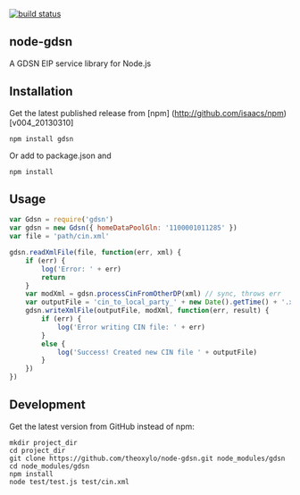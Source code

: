 [![build status](https://secure.travis-ci.org/theoxylo/node-gdsn.png)](http://travis-ci.org/theoxylo/node-gdsn)

## node-gdsn

A GDSN EIP service library for Node.js


## Installation

Get the latest published release from [npm] (http://github.com/isaacs/npm) [v004_20130310]

    npm install gdsn

Or add to package.json and 

    npm install


## Usage

  ```javascript
  var Gdsn = require('gdsn')
  var gdsn = new Gdsn({ homeDataPoolGln: '1100001011285' })
  var file = 'path/cin.xml'

  gdsn.readXmlFile(file, function(err, xml) {
      if (err) {
          log('Error: ' + err)
          return
      }
      var modXml = gdsn.processCinFromOtherDP(xml) // sync, throws err
      var outputFile = 'cin_to_local_party_' + new Date().getTime() + '.xml'
      gdsn.writeXmlFile(outputFile, modXml, function(err, result) {
          if (err) {
              log('Error writing CIN file: ' + err)
          }
          else {
              log('Success! Created new CIN file ' + outputFile)
          }
      })
  })
  ```


## Development
    
Get the latest version from GitHub instead of npm:

    mkdir project_dir
    cd project_dir
    git clone https://github.com/theoxylo/node-gdsn.git node_modules/gdsn
    cd node_modules/gdsn
    npm install
    node test/test.js test/cin.xml